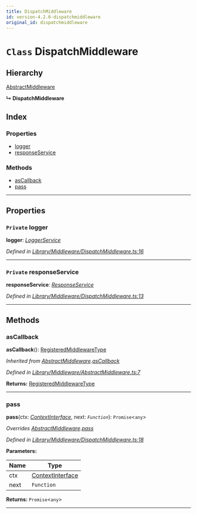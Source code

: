 ```yaml
---
title: DispatchMiddleware
id: version-4.2.0-dispatchmiddleware
original_id: dispatchmiddleware
---
```


# `Class` DispatchMiddleware

## Hierarchy

 [AbstractMiddleware](abstractmiddleware)

**↳ DispatchMiddleware**

## Index

### Properties

* [logger](dispatchmiddleware#logger)
* [responseService](dispatchmiddleware#responseservice)

### Methods

* [asCallback](dispatchmiddleware#ascallback)
* [pass](dispatchmiddleware#pass)

---

## Properties

<a id="logger"></a>

### `Private` logger

**logger**: *[LoggerService](loggerservice)*

*Defined in [Library/Middleware/DispatchMiddleware.ts:16](https://github.com/SpoonX/stix/blob/5b30e82/src/Library/Middleware/DispatchMiddleware.ts#L16)*

___
<a id="responseservice"></a>

### `Private` responseService

**responseService**: *[ResponseService](responseservice)*

*Defined in [Library/Middleware/DispatchMiddleware.ts:13](https://github.com/SpoonX/stix/blob/5b30e82/src/Library/Middleware/DispatchMiddleware.ts#L13)*

___

## Methods

<a id="ascallback"></a>

###  asCallback

**asCallback**(): [RegisteredMiddlewareType](../modules/middlewaretypes#registeredmiddlewaretype)

*Inherited from [AbstractMiddleware](abstractmiddleware).[asCallback](abstractmiddleware#ascallback)*

*Defined in [Library/Middleware/AbstractMiddleware.ts:7](https://github.com/SpoonX/stix/blob/5b30e82/src/Library/Middleware/AbstractMiddleware.ts#L7)*

**Returns:** [RegisteredMiddlewareType](../modules/middlewaretypes#registeredmiddlewaretype)

___
<a id="pass"></a>

###  pass

**pass**(ctx: *[ContextInterface](../interfaces/contextinterface)*, next: *`Function`*): `Promise`<`any`>

*Overrides [AbstractMiddleware](abstractmiddleware).[pass](abstractmiddleware#pass)*

*Defined in [Library/Middleware/DispatchMiddleware.ts:18](https://github.com/SpoonX/stix/blob/5b30e82/src/Library/Middleware/DispatchMiddleware.ts#L18)*

**Parameters:**

| Name | Type |
| ------ | ------ |
| ctx | [ContextInterface](../interfaces/contextinterface) |
| next | `Function` |

**Returns:** `Promise`<`any`>

___

